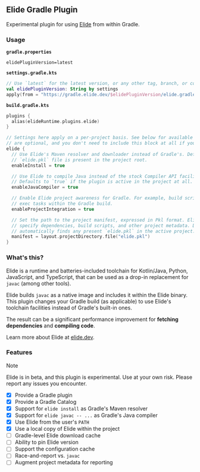 ## Elide Gradle Plugin

Experimental plugin for using [Elide](https://github.com/elide-dev/elide) from within Gradle.

### Usage

**`gradle.properties`**
```properties
elidePluginVersion=latest
```

**`settings.gradle.kts`**
```kotlin
// Use `latest` for the latest version, or any other tag, branch, or commit SHA on this project.
val elidePluginVersion: String by settings
apply(from = "https://gradle.elide.dev/$elidePluginVersion/elide.gradle.kts")
```

**`build.gradle.kts`**
```kotlin
plugins {
  alias(elideRuntime.plugins.elide)
}

// Settings here apply on a per-project basis. See below for available settings; all properties
// are optional, and you don't need to include this block at all if you are fine with defaults.
elide {
  // Use Elide's Maven resolver and downloader instead of Gradle's. Defaults to `true` when an
  // `elide.pkl` file is present in the project root.
  enableInstall = true

  // Use Elide to compile Java instead of the stock Compiler API facilities used by Gradle.
  // Defaults to `true` if the plugin is active in the project at all.
  enableJavaCompiler = true

  // Enable Elide project awareness for Gradle. For example, build scripts can show up as runnable
  // exec tasks within the Gradle build.
  enableProjectIntegration = true

  // Set the path to the project manifest, expressed in Pkl format. Elide project manifests can
  // specify dependencies, build scripts, and other project metadata. Defaults to `elide.pkl` and
  // automatically finds any present `elide.pkl` in the active project.
  manifest = layout.projectDirectory.file("elide.pkl")
}
```

### What's this?

Elide is a runtime and batteries-included toolchain for Kotlin/Java, Python, JavaScript, and TypeScript, that can be
used as a drop-in replacement for `javac` (among other tools).

Elide builds `javac` as a native image and includes it within the Elide binary. This plugin changes your Gradle build
(as applicable) to use Elide's toolchain facilities instead of Gradle's built-in ones.

The result can be a significant performance improvement for **fetching dependencies** and **compiling code**.

Learn more about Elide at [elide.dev](https://elide.dev).

### Features

> [!NOTE]
> Elide is in beta, and this plugin is experimental. Use at your own risk. Please report any issues you encounter.

- [x] Provide a Gradle plugin
- [x] Provide a Gradle Catalog
- [x] Support for `elide install` as Gradle's Maven resolver
- [x] Support for `elide javac -- ...` as Gradle's Java compiler
- [x] Use Elide from the user's `PATH`
- [x] Use a local copy of Elide within the project
- [ ] Gradle-level Elide download cache
- [ ] Ability to pin Elide version
- [ ] Support the configuration cache
- [ ] Race-and-report vs. `javac`
- [ ] Augment project metadata for reporting
